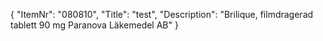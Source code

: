 {
  "ItemNr": "080810",
  "Title": "test",
  "Description": "Brilique, filmdragerad tablett 90 mg Paranova Läkemedel AB"
}